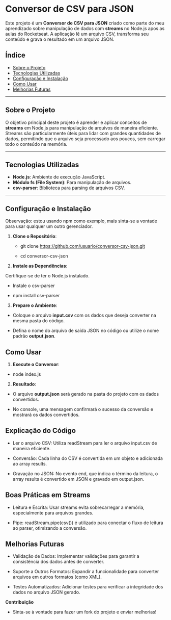 # Conversor de CSV para JSON

Este projeto é um **Conversor de CSV para JSON** criado como parte do meu aprendizado sobre manipulação de dados com **streams** no Node.js apos as aulas do Rocketseat. A aplicação lê um arquivo CSV, transforma seu conteúdo e grava o resultado em um arquivo JSON.

## Índice

- [Sobre o Projeto](#sobre-o-projeto)
- [Tecnologias Utilizadas](#tecnologias-utilizadas)
- [Configuração e Instalação](#configuração-e-instalação)
- [Como Usar](#como-usar)
- [Melhorias Futuras](#melhorias-futuras)

---

## Sobre o Projeto

O objetivo principal deste projeto é aprender e aplicar conceitos de **streams** em Node.js para manipulação de arquivos de maneira eficiente. Streams são particularmente úteis para lidar com grandes quantidades de dados, permitindo que o arquivo seja processado aos poucos, sem carregar todo o conteúdo na memória.

---

## Tecnologias Utilizadas

- **Node.js**: Ambiente de execução JavaScript.
- **Módulo fs (File System)**: Para manipulação de arquivos.
- **csv-parser**: Biblioteca para parsing de arquivos CSV.

---

## Configuração e Instalação
Observação: estou usando npm como exemplo, mais sinta-se a vontade para usar qualquer um outro gerenciador.

1. **Clone o Repositório**:

   * git clone https://github.com/usuario/conversor-csv-json.git
   
   * cd conversor-csv-json
   
3. **Instale as Dependências**:

  Certifique-se de ter o Node.js instalado.
  
  * Instale o csv-parser
  
  * npm install csv-parser

3. **Prepare o Ambiente**:

  * Coloque o arquivo **input.csv** com os dados que deseja converter na mesma pasta do código.
    
  * Defina o nome do arquivo de saída JSON no código ou utilize o nome padrão **output.json**.


## Como Usar

1. **Execute o Conversor**:
   
  * node index.js
   
2. **Resultado**:
   
  * O arquivo **output.json** será gerado na pasta do projeto com os dados convertidos.
    
  * No console, uma mensagem confirmará o sucesso da conversão e mostrará os dados convertidos.

## Explicação do Código

  * Ler o arquivo CSV: Utiliza readStream para ler o arquivo input.csv de maneira eficiente.
    
  * Conversão: Cada linha do CSV é convertida em um objeto e adicionada ao array results.
    
  * Gravação no JSON: No evento end, que indica o término da leitura, o array results é convertido em JSON e gravado em output.json.

## Boas Práticas em Streams

  * Leitura e Escrita: Usar streams evita sobrecarregar a memória, especialmente para arquivos grandes.
    
  * Pipe: readStream.pipe(csv()) é utilizado para conectar o fluxo de leitura ao parser, otimizando a conversão.

## Melhorias Futuras

  * Validação de Dados: Implementar validações para garantir a consistência dos dados antes de converter.
    
  * Suporte a Outros Formatos: Expandir a funcionalidade para converter arquivos em outros formatos (como XML).
    
  * Testes Automatizados: Adicionar testes para verificar a integridade dos dados no arquivo JSON gerado.




**Contribuição**
* Sinta-se à vontade para fazer um fork do projeto e enviar  melhorias!
